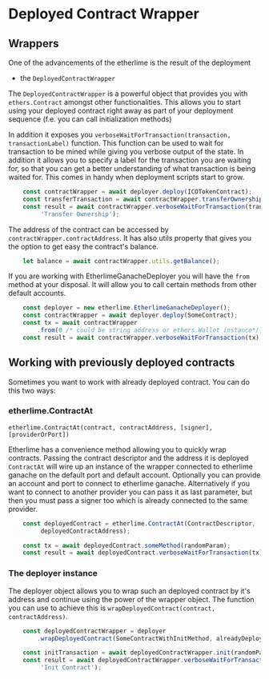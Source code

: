 # Deployed Contract Wrapper

## Wrappers

One of the advancements of the etherlime is the result of the deployment

* the `DeployedContractWrapper`

The `DeployedContractWrapper` is a powerful object that provides you with `ethers.Contract` amongst other functionalities. This allows you to start using your deployed contract right away as part of your deployment sequence \(f.e. you can call initialization methods\)

In addition it exposes you `verboseWaitForTransaction(transaction, transactionLabel)` function. This function can be used to wait for transaction to be mined while giving you verbose output of the state. In addition it allows you to specify a label for the transaction you are waiting for, so that you can get a better understanding of what transaction is being waited for. This comes in handy when deployment scripts start to grow.

```javascript
    const contractWrapper = await deployer.deploy(ICOTokenContract);
    const transferTransaction = await contractWrapper.transferOwnership(randomAddress);
    const result = await contractWrapper.verboseWaitForTransaction(transferTransaction,
         'Transfer Ownership');
```

Тhe address of the contract can be accessed by `contractWrapper.contractAddress`. It has also utils property that gives you the option to get easy the contract's balance.

```javascript
    let balance = await contractWrapper.utils.getBalance();
```


If you are working with EtherlimeGanacheDeployer you will have the `from` method at your disposal. It will allow you to call certain methods from other default accounts.

```javascript
    const deployer = new etherlime.EtherlimeGanacheDeployer();
    const contractWrapper = await deployer.deploy(SomeContract);
    const tx = await contractWrapper
        .from(0 /* could be string address or ethers.Wallet instance*/).someFunction(params);
    const result = await contractWrapper.verboseWaitForTransaction(tx);
```

## Working with previously deployed contracts

Sometimes you want to work with already deployed contract. You can do this two ways:

### etherlime.ContractAt

`etherlime.ContractAt(contract, contractAddress, [signer], [providerOrPort])`

Etherlime has a convenience method allowing you to quickly wrap contracts. Passing the contract descriptor and the address it is deployed `ContractAt` will wire up an instance of the wrapper connected to etherlime ganache on the default port and default account. Optionally you can provide an account and port to connect to etherlime ganache. Alternatively if you want to connect to another provider you can pass it as last parameter, but then you must pass a signer too which is already connected to the same provider.

```javascript
    const deployedContract = etherlime.ContractAt(ContractDescriptor,
         deployedContractAddress);

    const tx = await deployedContract.someMethod(randomParam);
    const result = await deployedContract.verboseWaitForTransaction(tx);
```

### The deployer instance

The deployer object allows you to wrap such an deployed contract by it's address and continue using the power of the wrapper object. The function you can use to achieve this is `wrapDeployedContract(contract, contractAddress)`.

```javascript
    const deployedContractWrapper = deployer
        .wrapDeployedContract(SomeContractWithInitMethod, alreadyDeployedContractAddress);

    const initTransaction = await deployedContractWrapper.init(randomParam, defaultConfigs);
    const result = await deployedContractWrapper.verboseWaitForTransaction(initTransaction,
         'Init Contract');
```

